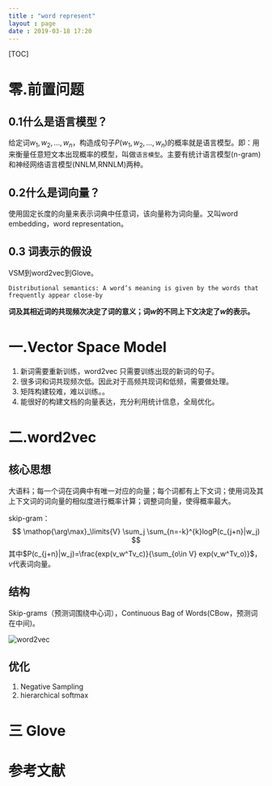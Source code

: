 ```yaml
---
title : "word represent"
layout : page
date : 2019-03-18 17:20
---
```


[TOC]

# 零.前置问题

## 0.1什么是语言模型？

给定词$w_1,w_2,...,w_n$，构造成句子$P(w_1,w_2,...,w_n)$的概率就是语言模型。即：用来衡量任意短文本出现概率的模型，叫做`语言模型`。主要有统计语言模型(n-gram)和神经网络语言模型(NNLM,RNNLM)两种。



## 0.2什么是词向量？

使用固定长度的向量来表示词典中任意词，该向量称为词向量。又叫word embedding，word representation。

## 0.3 词表示的假设

VSM到word2vec到Glove。

`Distributional semantics: A word’s meaning is given by the words that frequently appear close-by `

**词及其相近词的共现频次决定了词的意义；词$w$的不同上下文决定了$w$的表示。**





# 一.Vector Space Model

1. 新词需要重新训练，word2vec 只需要训练出现的新词的句子。
2. 很多词和词共现频次低。因此对于高频共现词和低频，需要做处理。
3. 矩阵构建较难，难以训练。。
4. 能很好的构建文档的向量表达，充分利用统计信息，全局优化。



# 二.word2vec

## 核心思想

大语料；每一个词在词典中有唯一对应的向量；每个词都有上下文词；使用词及其上下文词的词向量的相似度进行概率计算；调整词向量，使得概率最大。

skip-gram：
$$
\mathop{\arg\max}_\limits{V} \sum_j \sum_{n=-k}^{k}logP(c_{j+n}|w_j)
$$
其中$P(c_{j+n}|w_j)=\frac{exp(v_w^Tv_c)}{\sum_{o\in V} exp(v_w^Tv_o)}$，$v$代表词向量。

## 结构

Skip-grams（预测词围绕中心词），Continuous Bag of Words(CBow，预测词在中间)。

<img src="/wiki/static/images/word2vec1.png" alt="word2vec" />

## 优化

1. Negative Sampling
2. hierarchical softmax 

# 三 Glove

# 参考文献